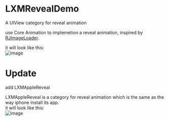 # LXMRevealDemo
A UIView category for reveal animation 

use Core Animation to implemetion a reveal animation, inspired by [RJImageLoader](https://github.com/rounak/RJImageLoader).     

it will look like this:    
![image](https://raw.githubusercontent.com/Phelthas/LXMRevealDemo/master/screenshots/reveal.gif)     


# Update       
add LXMAppleReveal 

LXMAppleReveal is a category for reveal animation which is the same as the way iphone install its app.        
it will look like this:        
   ![image](https://raw.githubusercontent.com/Phelthas/LXMRevealDemo/master/screenshots/lxmAppleReveal.gif)


